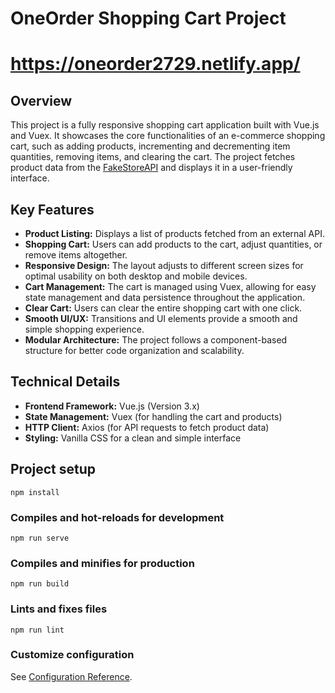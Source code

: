 # OneOrder Shopping Cart Project
# https://oneorder2729.netlify.app/

## Overview

This project is a fully responsive shopping cart application built with Vue.js and Vuex. It showcases the core functionalities of an e-commerce shopping cart, such as adding products, incrementing and decrementing item quantities, removing items, and clearing the cart. The project fetches product data from the [FakeStoreAPI](https://fakestoreapi.com/) and displays it in a user-friendly interface.

## Key Features

- **Product Listing:** Displays a list of products fetched from an external API.
- **Shopping Cart:** Users can add products to the cart, adjust quantities, or remove items altogether.
- **Responsive Design:** The layout adjusts to different screen sizes for optimal usability on both desktop and mobile devices.
- **Cart Management:** The cart is managed using Vuex, allowing for easy state management and data persistence throughout the application.
- **Clear Cart:** Users can clear the entire shopping cart with one click.
- **Smooth UI/UX:** Transitions and UI elements provide a smooth and simple shopping experience.
- **Modular Architecture:** The project follows a component-based structure for better code organization and scalability.

## Technical Details

- **Frontend Framework:** Vue.js (Version 3.x)
- **State Management:** Vuex (for handling the cart and products)
- **HTTP Client:** Axios (for API requests to fetch product data)
- **Styling:** Vanilla CSS for a clean and simple interface

## Project setup

```
npm install
```

### Compiles and hot-reloads for development

```
npm run serve
```

### Compiles and minifies for production

```
npm run build
```

### Lints and fixes files

```
npm run lint
```

### Customize configuration

See [Configuration Reference](https://cli.vuejs.org/config/).
